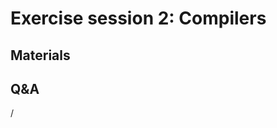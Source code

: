 # Exercise session 2: Compilers

<!--
The exercises are basically the same as in 
[session #1](extra_1_04_Exercises_1.md). You can now play with different
programming models and optimisation options.
-->

## Materials

<!--
No materials available at the moment.
-->

<!--
Temporary location of materials (for the lifetime of the training project):

-   See the exercise assignments in
    `/project/project_465000644/Slides/HPE/Exercises_day1.pdf` or
    `/project/project_465000644/Slides/HPE/Exercises.pdf` (whichever is present)

-   Exercise materials in 
    `/project/project_465000644/Exercises/HPE/day1/ProgrammingModels`.

    See `/project/project_465000644/Exercises/HPE/day1/ProgrammingModels/ProgrammingModelExamples_SLURM.pdf`

Temporary web-available materials:

-    Overview exercise assignments day 1 temporarily available on
     [this link](https://462000265.lumidata.eu/4day-20231003/files/LUMI-4day-20231003-1_Exercises_day1.pdf)

-    Exercise notes (ProgrammingModelExamples_SLURM.pdf) on
     [this link](https://462000265.lumidata.eu/4day-20231003/files/LUMI-4day-20231003-1_04a-ProgrammingModelExamples_SLURM.pdf).
-->

<!--
Archived materials on LUMI:

-   Exercise assignments in `/appl/local/training/4day-20231003/files/LUMI-4day-20231003-Exercises_HPE.pdf`

-   Exercises as bizp2-compressed tar file in
    `/appl/local/training/4day-20231003/files/LUMI-4day-20231003-Exercises_HPE.tar.bz2`

-   Exercises as uncompressed tar file in
    `/appl/local/training/4day-20231003/files/LUMI-4day-20231003-Exercises_HPE.tar`
-->

## Q&A

/
